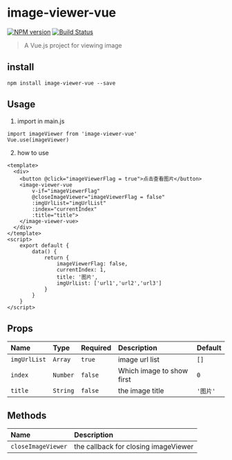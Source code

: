 # image-viewer-vue
[![NPM version](https://img.shields.io/npm/v/image-viewer-vue.svg)](https://www.npmjs.org/package/image-viewer-vue) [![Build Status](https://travis-ci.org/EgoYau/image-viewer-vue.svg?branch=master)](https://travis-ci.org/EgoYau/image-viewer-vue)
> A Vue.js project for viewing image

## install
```
npm install image-viewer-vue --save
```

## Usage
1. import in main.js

```
import imageViewer from 'image-viewer-vue'
Vue.use(imageViewer)
```

2. how to use

```
<template>
  <div>
    <button @click="imageViewerFlag = true">点击查看图片</button>
    <image-viewer-vue 
        v-if="imageViewerFlag" 
        @closeImageViewer="imageViewerFlag = false" 
        :imgUrlList="imgUrlList"
        :index="currentIndex"
        :title="title">
    </image-viewer-vue>
  </div>
</template>
<script>
    export default {
        data() {
            return {
                imageViewerFlag: false,
                currentIndex: 1,
                title: '图片',
                imgUrlList: ['url1','url2','url3']
            }
        }
    }
</script>
```

## Props
| Name | Type | Required | Description | Default |
| :- | :- | :- | :- | :- | 
| `imgUrlList` | `Array`| `true` | image url list | `[]` |
| `index` | `Number`| `false` | Which image to show first | `0` |
| `title` | `String`| `false` | the image title | `'图片'` |

## Methods
| Name | Description |
| :- | :- | 
| `closeImageViewer` | the callback for closing imageViewer | 

